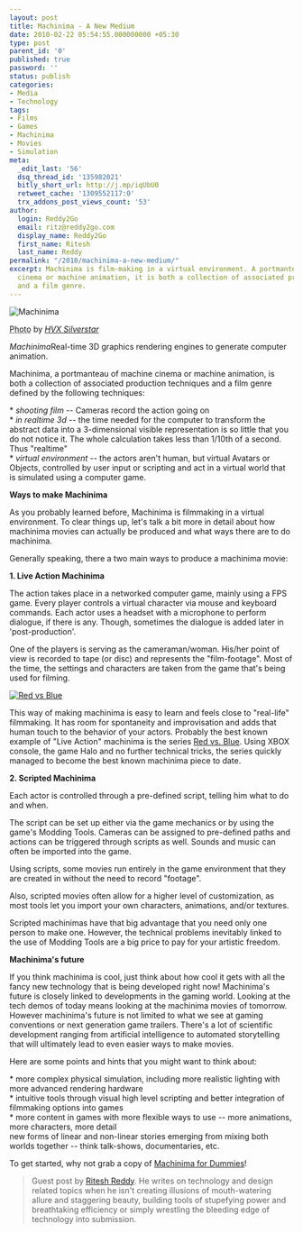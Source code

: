 ```yaml
---
layout: post
title: Machinima - A New Medium
date: 2010-02-22 05:54:55.000000000 +05:30
type: post
parent_id: '0'
published: true
password: ''
status: publish
categories:
- Media
- Technology
tags:
- Films
- Games
- Machinima
- Movies
- Simulation
meta:
  _edit_last: '56'
  dsq_thread_id: '135982021'
  bitly_short_url: http://j.mp/iqUbU0
  retweet_cache: '1309552117:0'
  trx_addons_post_views_count: '53'
author:
  login: Reddy2Go
  email: ritz@reddy2go.com
  display_name: Reddy2Go
  first_name: Ritesh
  last_name: Reddy
permalink: "/2010/machinima-a-new-medium/"
excerpt: Machinima is film-making in a virtual environment. A portmanteau of machine
  cinema or machine animation, it is both a collection of associated production techniques
  and a film genre.
---
```

<div class="figure"><img src="/static/2010/02/machinima-booth.jpg" alt="Machinima" />
<p class="credit"><abbr class="type" title="Photograph">Photo</abbr> by <cite><a href="http://www.flickr.com/photos/photolibraries/3242153904/">HVX Silverstar</a></cite></p>
<p class="caption"><em class="title">Machinima</em>Real-time 3D graphics rendering engines to generate computer animation.</p>
</div>

<p>Machinima, a portmanteau of machine cinema or machine animation, is both a collection of associated production techniques and a film genre defined by the following techniques:</p>
<p>* <em>shooting film</em> -- Cameras record the action going on<br />
* <em>in realtime 3d</em> -- the time needed for the computer to transform the abstract data into a 3-dimensional visible representation is so little that you do not notice it. The whole calculation takes less than 1/10th of a second. Thus "realtime"<br />
* <em>virtual environment</em> -- the actors aren't human, but virtual Avatars or Objects, controlled by user input or scripting and act in a virtual world that is simulated using a computer game.</p>
<p><strong>Ways to make Machinima</strong></p>
<p>As you probably learned before, Machinima is filmmaking in a virtual environment. To clear things up, let's talk a bit more in detail about how machinima movies can actually be produced and what ways there are to do machinima.</p>
<p>Generally speaking, there a two main ways to produce a machinima movie:</p>
<p><strong>1. Live Action Machinima</strong></p>
<p>The action takes place in a networked computer game, mainly using a FPS game. Every player controls a virtual character via mouse and keyboard commands. Each actor uses a headset with a microphone to perform dialogue, if there is any. Though, sometimes the dialogue is added later in 'post-production'.</p>
<p>One of the players is serving as the cameraman/woman. His/her point of view is recorded to tape (or disc) and represents the "film-footage". Most of the time, the settings and characters are taken from the game that's being used for filming.</p>
<p><a href="http://www.adobe.com/motion/roosterteeth.html"><img src="/static/2010/02/red-vs-blue.jpg" alt="Red vs Blue" style="border: 0 none;" /></a></p>
<p>This way of making machinima is easy to learn and feels close to "real-life" filmmaking. It has room for spontaneity and improvisation and adds that human touch to the behavior of your actors. Probably the best known example of "Live Action" machinima is the series <a href="http://www.adobe.com/motion/roosterteeth.html">Red vs. Blue</a>. Using XBOX console, the game Halo and no further technical tricks, the series quickly managed to become the best known machinima piece to date.</p>
<p><strong>2. Scripted Machinima</strong></p>
<p>Each actor is controlled through a pre-defined script, telling him what to do and when.</p>
<p>The script can be set up either via the game mechanics or by using the game's Modding Tools. Cameras can be assigned to pre-defined paths and actions can be triggered through scripts as well. Sounds and music can often be imported into the game.</p>
<p>Using scripts, some movies run entirely in the game environment that they are created in without the need to record "footage".</p>
<p>Also, scripted movies often allow for a higher level of customization, as most tools let you import your own characters, animations, and/or textures.</p>
<p>Scripted machinimas have that big advantage that you need only one person to make one. However, the technical problems inevitably linked to the use of Modding Tools are a big price to pay for your artistic freedom.</p>
<p><strong>Machinima's future</strong></p>
<p>If you think machinima is cool, just think about how cool it gets with all the fancy new technology that is being developed right now! Machinima's future is closely linked to developments in the gaming world. Looking at the tech demos of today means looking at the machinima movies of tomorrow. However machinima's future is not limited to what we see at gaming conventions or next generation game trailers. There's a lot of scientific development ranging from artificial intelligence to automated storytelling that will ultimately lead to even easier ways to make movies.</p>
<p>Here are some points and hints that you might want to think about:</p>
<p>* more complex physical simulation, including more realistic lighting with more advanced rendering hardware<br />
* intuitive tools through visual high level scripting and better integration of filmmaking options into games<br />
* more content in games with more flexible ways to use -- more animations, more characters, more detail<br />
new forms of linear and non-linear stories emerging from mixing both worlds together -- think talk-shows, documentaries, etc.</p>
<p>To get started, why not grab a copy of <a href="http://www.machinimafordummies.com/">Machinima for Dummies</a>!</p>
<blockquote><p>Guest post by <a href="http://twitter.com/reddy2tweet">Ritesh Reddy</a>. He writes on technology and design related topics when he isn't creating illusions of mouth-watering allure and staggering beauty, building tools of stupefying power and breathtaking efficiency or simply wrestling the bleeding edge of technology into submission.</p></blockquote>
